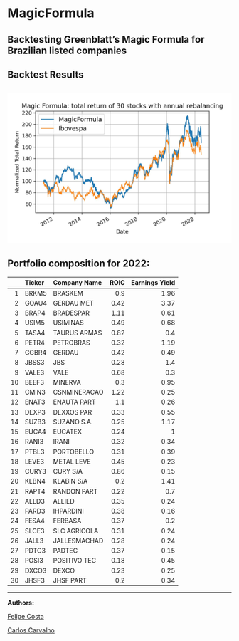 # MagicFormula
Backtesting Greenblatt’s Magic Formula for Brazilian listed companies
---
## Backtest Results
![Backtest](/images/magic_ibov.jpg)
---
## Portfolio composition for 2022:

|    |  Ticker  | Company Name |  ROIC  |  Earnings Yield  |
|---:|:---------|:-------------|-------:|-----------------:|
|  1 | BRKM5    | BRASKEM      |   0.9  |             1.96 |
|  2 | GOAU4    | GERDAU MET   |   0.42 |             3.37 |
|  3 | BRAP4    | BRADESPAR    |   1.11 |             0.61 |
|  4 | USIM5    | USIMINAS     |   0.49 |             0.68 |
|  5 | TASA4    | TAURUS ARMAS |   0.82 |             0.4  |
|  6 | PETR4    | PETROBRAS    |   0.32 |             1.19 |
|  7 | GGBR4    | GERDAU       |   0.42 |             0.49 |
|  8 | JBSS3    | JBS          |   0.28 |             1.4  |
|  9 | VALE3    | VALE         |   0.68 |             0.3  |
| 10 | BEEF3    | MINERVA      |   0.3  |             0.95 |
| 11 | CMIN3    | CSNMINERACAO |   1.22 |             0.25 |
| 12 | ENAT3    | ENAUTA PART  |   1.1  |             0.26 |
| 13 | DEXP3    | DEXXOS PAR   |   0.33 |             0.55 |
| 14 | SUZB3    | SUZANO S.A.  |   0.25 |             1.17 |
| 15 | EUCA4    | EUCATEX      |   0.24 |             1    |
| 16 | RANI3    | IRANI        |   0.32 |             0.34 |
| 17 | PTBL3    | PORTOBELLO   |   0.31 |             0.39 |
| 18 | LEVE3    | METAL LEVE   |   0.45 |             0.23 |
| 19 | CURY3    | CURY S/A     |   0.86 |             0.15 |
| 20 | KLBN4    | KLABIN S/A   |   0.2  |             1.41 |
| 21 | RAPT4    | RANDON PART  |   0.22 |             0.7  |
| 22 | ALLD3    | ALLIED       |   0.35 |             0.24 |
| 23 | PARD3    | IHPARDINI    |   0.38 |             0.16 |
| 24 | FESA4    | FERBASA      |   0.37 |             0.2  |
| 25 | SLCE3    | SLC AGRICOLA |   0.31 |             0.24 |
| 26 | JALL3    | JALLESMACHAD |   0.28 |             0.24 |
| 27 | PDTC3    | PADTEC       |   0.37 |             0.15 |
| 28 | POSI3    | POSITIVO TEC |   0.18 |             0.45 |
| 29 | DXCO3    | DEXCO        |   0.23 |             0.25 |
| 30 | JHSF3    | JHSF PART    |   0.2  |             0.34 |

---
**Authors:**

[Felipe Costa](https://github.com/fe-lipe-git)

[Carlos Carvalho](https://github.com/crdcj)
